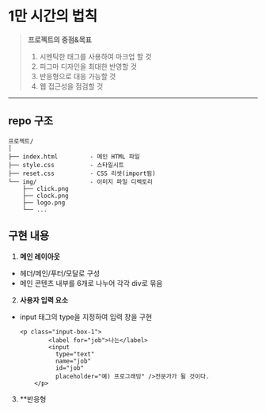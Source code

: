 # 1만 시간의 법칙 #
> **프로젝트의 중점&목표**
> 1. 시멘틱한 태그를 사용하여 마크업 할 것
> 2. 피그마 디자인을 최대한 반영할 것
> 3. 반응형으로 대응 가능할 것
> 4. 웹 접근성을 점검할 것

***
## repo 구조 ##

```
프로젝트/
│
├── index.html         - 메인 HTML 파일
├── style.css          - 스타일시트
├── reset.css          - CSS 리셋(import됨)
└── img/               - 이미지 파일 디렉토리
    ├── click.png
    ├── clock.png
    ├── logo.png
    └── ...
```

## 구현 내용 ##
1. **메인 레이아웃**
  - 헤더/메인/푸터/모달로 구성
  - 메인 콘텐츠 내부를 6개로 나누어 각각 div로 묶음
2. **사용자 입력 요소**
- input 태그의 type을 지정하여 입력 창을 구현
  ```
  <p class="input-box-1">
          <label for="job">나는</label>
          <input
            type="text"
            name="job"
            id="job"
            placeholder="예) 프로그래밍" />전문가가 될 것이다.
      </p>
  ```
3. **반응형
